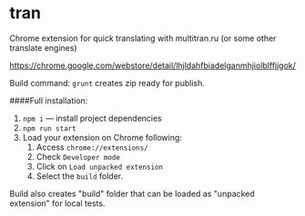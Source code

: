 tran
====

Chrome extension for quick translating with multitran.ru (or some other translate engines)

https://chrome.google.com/webstore/detail/lhjldahfbiadelganmhjiolblffjjgok/


Build command: `grunt` creates zip ready for publish.


####Full installation:
1. `npm i` — install project dependencies
2. `npm run start`
3. Load your extension on Chrome following:
    1. Access `chrome://extensions/`
    2. Check `Developer mode`
    3. Click on `Load unpacked extension`
    4. Select the `build` folder.

Build also creates "build" folder that can be loaded as "unpacked extension" for local tests.



